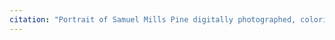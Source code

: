 ```yaml
---
citation: "Portrait of Samuel Mills Pine digitally photographed, colorized by Jacqueline Igliozzi and republished with permission, personal correspondence 01 Feb 2023."
---
```



